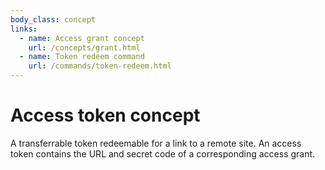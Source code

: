 ```yaml
---
body_class: concept
links:
  - name: Access grant concept
    url: /concepts/grant.html
  - name: Token redeem command
    url: /commands/token-redeem.html
---
```


# Access token concept

<section>

A transferrable token redeemable for a link to a remote
site.  An access token contains the URL and secret code of a
corresponding access grant.

</section>
